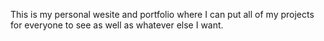 This is my personal wesite and portfolio where I can put all of my projects for everyone to see as well as whatever else I want.
